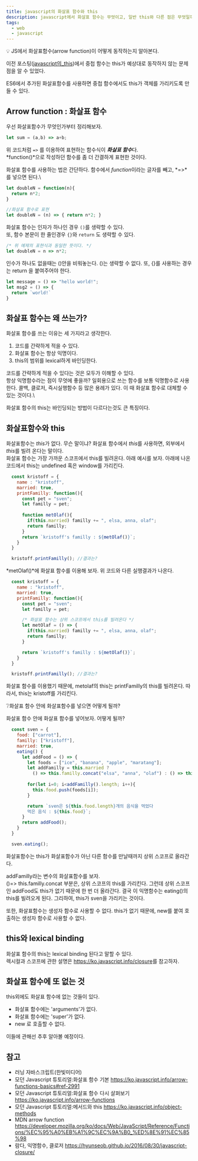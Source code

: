```yaml
---
title: javascript의 화살표 함수와 this
description: javascript에서 화살표 함수는 무엇이고, 일반 this와 다른 점은 무엇일까?
tags:
  - web
  - javascript
---
```


<p class="callout">💡 JS에서 화살표함수(arrow function)이 어떻게 동작하는지 알아본다. </p>

이전 포스팅([javascript의_this](https://sunmon.github.io/js-this/))에서 중첩 함수는 this가 예상대로 동작하지 않는 문제점을 알 수 있었다.

ES6에서 추가된 화살표함수를 사용하면 중첩 함수에서도 this가 객체를 가리키도록 만들 수 있다.

## Arrow function : 화살표 함수

우선 화살표함수가 무엇인가부터 정리해보자.

```js
let sum = (a,b) => a+b;
```

위 코드처럼 `=>` 를 이용하여 표현하는 함수식이 ***화살표 함수***다.\
*function()*으로 작성하던 함수를 좀 더 간결하게 표현한 것이다.

화살표 함수를 사용하는 법은 간단하다. 함수에서 *function*이라는 글자를 빼고, *=>*를 넣으면 된다.\

```js
let doubleN = function(n){
  return n*2;
}

//화살표 함수로 표현
let doubleN = (n) => { return n*2; }
```

화살표 함수는 인자가 하나인 경우 `()`를 생략할 수 있다.\
또, 함수 본문이 한 줄인경우 `{}`와 `return` 도 생략할 수 있다.

```js
/* 위 예제의 표현식과 동일한 뜻이다. */
let doubleN = n => n*2;
```

인수가 하나도 없을때는 ()안을 비워놓는다. ()는 생략할 수 없다.
또, {}를 사용하는 경우는 return 을 붙여주어야 한다.

```js
let message = () => "hello world!";
let msg2 = () => {
  return `world!`
}
```

## 화살표 함수는 왜 쓰는가?

화살표 함수를 쓰는 이유는 세 가지라고 생각한다.

1. 코드를 간략하게 적을 수 있다.
2. 화살표 함수는 항상 익명이다.
3. this의 범위를 lexical하게 바인딩한다.


코드를 간략하게 적을 수 있다는 것은 모두가 이해할 수 있다.\
항상 익명함수라는 점이 무엇에 좋을까? 일회용으로 쓰는 함수를 보통 익명함수로 사용한다. 콜백, 클로저, 즉시실행함수 등 많은 용례가 있다. 이 때 화살표 함수로 대체할 수 있는 것이다.\

화살표 함수의 this는 바인딩되는 방법이 다르다는것도 큰 특징이다.

## 화살표함수와 this

화살표함수는 *this*가 없다. 무슨 말이냐? 화살표 함수에서 *this*를 사용하면, 외부에서 *this*를 빌려 온다는 말이다.\
화살표 함수는 가장 가까운 스코프에서 this를 빌려온다. 아래 예시를 보자. 아래에 나온 코드에서 this는 undefined 혹은 window를 가리킨다.

```js
  const kristoff = {
    name : "kristoff",
    married: true,
    printFamilly: function(){
      const pet = "sven";
      let familly = pet;
      
      function metOlaf(){
        if(this.married) familly += ", elsa, anna, olaf";  
        return familly;
      }
      return `kristoff's familly : ${metOlaf()}`;
    }
  }

  kristoff.printFamilly(); //결과는?
```

*metOlaf()*에 화살표 함수를 이용해 보자. 위 코드와 다른 실행결과가 나온다.

```js
  const kristoff = {
    name : "kristoff",
    married: true,
    printFamilly: function(){
      const pet = "sven";
      let familly = pet;

      /* 화살표 함수는 상위 스코프에서 this를 빌려온다 */
      let metOlaf = () => {
        if(this.married) familly += ", elsa, anna, olaf";  
        return familly;
      }

      return `kristoff's familly : ${metOlaf()}`;
    }
  }

  kristoff.printFamilly(); //결과는?
```

화살표 함수를 이용했기 때문에, metolaf의 this는 printFamilly의 this를 빌려온다. 따라서, this는 kristoff를 가리킨다.


<p class="callout">❔화살표 함수 안에 화살표함수를 넣으면 어떻게 될까? </p>

화살표 함수 안에 화살표 함수를 넣어보자. 어떻게 될까?

```js
  const sven = {
    food: ["carrot"],
    familly: ["kristoff"],
    married: true,
    eating() {
      let addFood = () => {
        let foods = ["ice", "banana", "apple", "maratang"];
        let addFamilly = this.married ?
          () => this.familly.concat("elsa", "anna", "olaf") : () => this.familly;
        
        for(let i=0; i<addFamilly().length; i++){
          this.food.push(foods[i]);
        }

        return `sven은 ${this.food.length}개의 음식을 먹었다
        먹은 음식 : ${this.food}`;
      }
      return addFood();
    }
  }

  sven.eating();

```

화살표함수는 this가 화살표함수가 아닌 다른 함수를 만날때까지 상위 스코프로 올라간다.

addFamilly라는 변수의 화살표함수를 보자.\
()=> this.familly.concat 부분은, 상위 스코프의 this를 가리킨다. 그런데 상위 스코프인 addFood도 this가 없기 때문에 한 번 더 올라간다. 결국 이 익명함수는 eating()의 this를 빌려오게 된다. 그리하여, this가 sven을 가리키는 것이다.

또한, 화살표함수는 생성자 함수로 사용할 수 없다. this가 없기 때문에, new를 붙여 호출하는 생성자 함수로 사용할 수 없다.


## this와 lexical binding

화살표 함수의 this는 lexical binding 된다고 말할 수 있다.\
렉시컬과 스코프에 관한 설명은 <https://ko.javascript.info/closure>를 참고하자.


## 화살표 함수에 또 없는 것

this외에도 화살표 함수에 없는 것들이 있다.

- 화살표 함수에는 'arguments'가 없다.
- 화살표 함수에는 'super'가 없다.
- new 로 호출할 수 없다.

이들에 관해선 추후 알아볼 예정이다.


## 참고

- 러닝 자바스크립트(한빛미디어)
- 모던 Javascript 튜토리얼:화살표 함수 기본 <https://ko.javascript.info/arrow-functions-basics#ref-2991>
- 모던 Javascript 튜토리얼:화살표 함수 다시 살펴보기 <https://ko.javascript.info/arrow-functions>
- 모던 Javascript 튜토리얼:메서드와 this <https://ko.javascript.info/object-methods>
- MDN arrow function <https://developer.mozilla.org/ko/docs/Web/JavaScript/Reference/Functions/%EC%95%A0%EB%A1%9C%EC%9A%B0_%ED%8E%91%EC%85%98>
- 람다, 익명함수, 클로저 <https://hyunseob.github.io/2016/08/30/javascript-closure/>